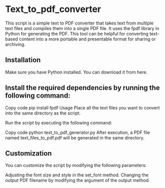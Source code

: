 # Text_to_pdf_converter

This script is a simple text to PDF converter that takes text from multiple text files and compiles them into a single PDF file. It uses the fpdf library in Python for generating the PDF. This tool can be helpful for converting text-based content into a more portable and presentable format for sharing or archiving.

## Installation
Make sure you have Python installed. You can download it from here.

## Install the required dependencies by running the following command:

Copy code
pip install fpdf
Usage
Place all the text files you want to convert into the same directory as the script.

Run the script by executing the following command:

Copy code
python text_to_pdf_generator.py
After execution, a PDF file named text_files_to_pdf.pdf will be generated in the same directory.

## Customization
You can customize the script by modifying the following parameters:

Adjusting the font size and style in the set_font method.
Changing the output PDF filename by modifying the argument of the output method.
